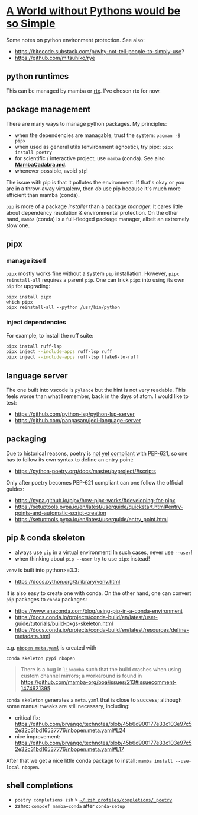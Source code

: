# [A World without Pythons would be so Simple](https://arxiv.org/abs/2102.07774)

Some notes on python environment protection. See also:
- https://bitecode.substack.com/p/why-not-tell-people-to-simply-use?
- https://github.com/mitsuhiko/rye

## python runtimes

This can be managed by mamba or [rtx](https://github.com/jdxcode/rtx).
I've chosen rtx for now.

## package management

There are many ways to manage python packages. My principles:

- when the dependencies are managable, trust the system: `pacman -S pipx`
- when used as general utils (environment agnostic), try pipx:  `pipx install poetry`
- for scientific / interactive project, use `mamba` (conda). See also [**MambaCadabra.md**](./MambaCadabra.md).
- whenever possible, avoid `pip`!

The issue with pip is that it pollutes the environment. If that's okay or you are in a throw-away virtualenv, then _do_ use pip because it's much more efficient than mamba (conda).

`pip` is more of a package _installer_ than a package _manager_. It cares little about dependency resolution & environmental protection. On the other hand, `mamba` (conda) is a full-fledged package manager, albeit an extremely slow one.

## pipx

### manage itself

`pipx` mostly works fine without a system `pip` installation.
However, `pipx reinstall-all` requires a parent `pip`.
One can trick `pipx` into using its own `pip` for upgrading:
```
pipx install pipx
which pipx
pipx reinstall-all --python /usr/bin/python
```

### inject dependencies

For example, to install the ruff suite:
```bash
pipx install ruff-lsp
pipx inject --include-apps ruff-lsp ruff
pipx inject --include-apps ruff-lsp flake8-to-ruff
```

## language server

The one built into vscode is `pylance` but the hint is not very readable.
This feels worse than what I remember, back in the days of atom.
I would like to test:
- https://github.com/python-lsp/python-lsp-server
- https://github.com/pappasam/jedi-language-server

## packaging

Due to historical reasons, poetry is [not yet compliant](https://stackoverflow.com/questions/75408641/whats-difference-between-tool-poetry-and-project-in-pyproject-toml) with [PEP-621](https://packaging.python.org/en/latest/specifications/declaring-project-metadata/), so one has to follow its own syntax to define an entry point:

- https://python-poetry.org/docs/master/pyproject/#scripts

Only after poetry becomes PEP-621 compliant can one follow the official guides:

- https://pypa.github.io/pipx/how-pipx-works/#developing-for-pipx
- https://setuptools.pypa.io/en/latest/userguide/quickstart.html#entry-points-and-automatic-script-creation
- https://setuptools.pypa.io/en/latest/userguide/entry_point.html

## pip & conda skeleton

- always use `pip` in a virtual environment! In such cases, never use `--user`!
- when thinking about `pip --user` try to use `pipx` instead!

`venv` is built into python>=3.3:
- https://docs.python.org/3/library/venv.html

It is also easy to create one with conda.
On the other hand, one can convert `pip` packages to `conda` packages:

- https://www.anaconda.com/blog/using-pip-in-a-conda-environment
- https://docs.conda.io/projects/conda-build/en/latest/user-guide/tutorials/build-pkgs-skeleton.html
- https://docs.conda.io/projects/conda-build/en/latest/resources/define-metadata.html

e.g. [`nbopen.meta.yaml`](./nbopen.meta.yaml) is created with

```
conda skeleton pypi nbopen
```
> There is a bug in `libmamba` such that the build crashes when using custom channel mirrors; a workaround is found in https://github.com/mamba-org/boa/issues/213#issuecomment-1474621395.

`conda skeleton` generates a `meta.yaml` that is close to success; although some manual tweaks are still necessary, including:
- critical fix: https://github.com/bryango/technotes/blob/45b6d900177e33c103e97c52e32c31bd16537776/nbopen.meta.yaml#L24
- nice improvement: https://github.com/bryango/technotes/blob/45b6d900177e33c103e97c52e32c31bd16537776/nbopen.meta.yaml#L17

After that we get a nice little conda package to install: `mamba install --use-local nbopen`.

## shell completions

- `poetry completions zsh` > [`~/.zsh_profiles/completions/_poetry`](https://github.com/bryango/zsh-profiles/blob/-/completions/_poetry)
- zshrc: `compdef mamba=conda` after `conda-setup`

